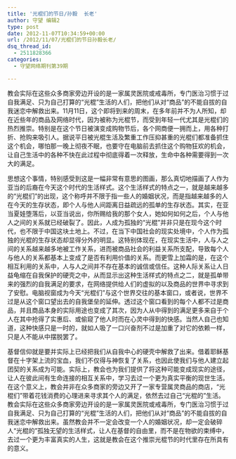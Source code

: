 ```yaml
---
title: '光棍们的节日/孙毅  长老'
author: 守望 编辑2
type: post
date: 2012-11-07T10:34:59+00:00
url: /2012/11/07/光棍们的节日孙毅长老/
dsq_thread_id:
  - 2511828366
categories:
  - 守望网络期刊第39期

---
```

<p align="left">
  教会实际在这些众多商家旁边开设的是一家属灵医院或戒毒所，专门医治习惯于过自我满足、只为自己打算的“光棍”生活的人们，把他们从对“商品”的不能自拔的自我迷恋中解救出来。<!--more-->11月11日，这个即将到来的周末，在多年前并不为人所知，却在近些年的商品及网络时代，因为被称为光棍节，而受到年轻一代尤其是光棍们的热烈推崇。特别是在这个节日被演变成购物节后，各个网商便一拥而上，用各种打折、抢购来吸引人。据说平日被光棍生活及繁重工作压抑甚重的光棍们都准备抓住这个机会，哪怕那一晚上彻夜不眠，也要守在电脑前去抓住这个购物狂欢的机会，让自己生活中的各种不快在此过程中彻底得着一次释放，生命中各种需要得到一次大的满足。
</p>

思想这个事情，特别感受到这是一幅非常有意思的图画，那么真切地描画了人作为亚当的后裔在今天这个时代的生活样式。这个生活样式的特点之一，就是越来越多的“光棍们”的出现，这个称呼并不限于指一些人的婚姻状况，而是指越来越多的人在今天的生存状态，即个人与他人间距离日益疏远的孤单的生存状态。其实，在亚当夏娃堕落后，以亚当说出，你所赐给我的那个女人，她如何如何之后，个人与他人之间的关系就已经破裂了。因此，人成为孤独的“光棍”并非只是在现今这个时代，也不限于中国这块土地上。不过，在当下中国社会的现实处境中，个人作为孤独的光棍的生存状态却显得分外的明显。这特别体现在，在现实生活中，人与人之间的关系越来越多地被工作关系，进而被商品社会的利益关系所支配，导致每个人与他人的关系都基本上变成了是否有利用价值的关系。而更雪上加霜的是，在这个相互利用的关系中，人与人之间并不存在基本的诚信或信任。这种人际关系让人日益龟缩在自我保护的硬壳之中，从而显示出这种生活样式的特点之二，就是孤单带来的强烈的自我满足的要求，在网络提供给人们的虚拟的以及商品的世界中寻求到了安慰。电脑视窗成为今天“光棍们”与这个世界交往的基本窗口，或者说，世界不过是从这个窗口望出去的自我堡垒的延伸。透过这个窗口看到的每个人都不过是商品，并且商品本身的实际用途也变成了其次，因为人从中得到的满足更多来自于个人在其中抢得了实惠后、或偷窥了他人时而在心灵中得到的快感。当然人自己也知道，这种快感只是一时的，就如人吸了一口兴奋剂不过是加重了对它的依赖一样，只是人不能从中摆脱罢了。

基督信仰就是要并实际上已经把我们从自我中心的硬壳中解救了出来。借着耶稣基督在十字架上流的宝血，我们不仅得与神恢复了关系，也因此使我们与他人建立起团契的关系成为可能。实际上，教会也为我们提供了将这种可能变成现实的途径，让人在彼此间有生命连接的相互关系中，学习去过一个更为真实平衡的现世生活。在这个意义上，教会并非在众多商家的旁边又开了一家专营属灵商品的商店，“光棍们”带着花钱消费的心理进来寻求其个人的满足，依然去过自己“光棍的”生活。教会实际在这些众多商家旁边开设的是一家属灵医院或戒毒所，专门医治习惯于过自我满足、只为自己打算的“光棍”生活的人们，把他们从对“商品”的不能自拔的自我迷恋中解救出来。虽然教会并不一定会改变一个人的婚姻状况，却一定会破碎人“光棍的”孤独无望的生活样式，让人在基督的自由里，而不是在物欲的束缚中，去过一个更为丰富真实的人生，这就是教会在这个推崇光棍节的时代里存在所具有的意义。

&nbsp;

&nbsp;

&nbsp;